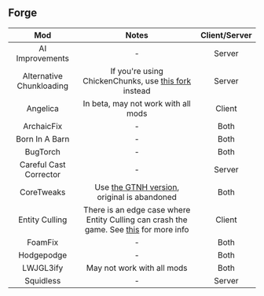 ## Forge
| Mod | Notes | Client/Server |
|:---:|:---:|:---:|
| AI Improvements | - | Server |
| Alternative Chunkloading | If you're using ChickenChunks, use [this fork](https://github.com/LITW-Refined/ChickenChunks/releases) instead | Server |
| Angelica | In beta, may not work with all mods | Client |
| ArchaicFix | - | Both |
| Born In A Barn | - | Both |
| BugTorch | - | Both |
| Careful Cast Corrector | - | Server |
| CoreTweaks | Use [the GTNH version](https://github.com/GTNewHorizons/CoreTweaks), original is abandoned | Both |
| Entity Culling | There is an edge case where Entity Culling can crash the game. See [this](https://github.com/CaffeineMC/sodium/issues/2985) for more info | Client |
| FoamFix | - | Both |
| Hodgepodge | - | Both |
| LWJGL3ify | May not work with all mods | Both |
| Squidless | - | Server |

